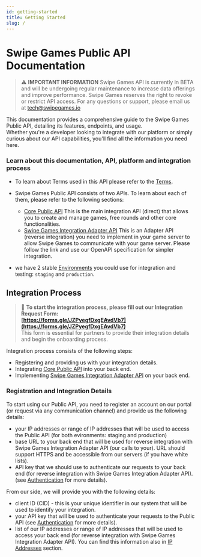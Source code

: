 ```yaml
---
id: getting-started
title: Getting Started
slug: /
---
```


# Swipe Games Public API Documentation

> ⚠️ **IMPORTANT INFORMATION**
> Swipe Games API is currently in BETA and will be undergoing regular maintenance to increase data offerings and improve performance.
> Swipe Games reserves the right to revoke or restrict API access.
> For any questions or support, please email us at tech@swipegames.io

This documentation provides a comprehensive guide to the Swipe Games Public API, detailing its features, endpoints, and usage.  
Whether you're a developer looking to integrate with our platform or simply curious about our API capabilities, you'll find all the information you need here.

### Learn about this documentation, API, platform and integration process

-   To learn about Terms used in this API please refer to the [Terms](/terms).
-   Swipe Games Public API consists of two APIs. To learn about each of them, please refer to the following sections:

    -   [Core Public API](/core)
        This is the main integration API (direct) that allows you to create and manage games, free rounds and other core functionalities.
    -   [Swipe Games Integration Adapter API](/swipegames-integration)
        This is an Adapter API (reverse integration) you need to implement in your game server to allow Swipe Games to communicate with your game server. Please follow the link and use our OpenAPI specification for simpler integration.
        
-   we have 2 stable [Environments](/core#environments) you could use for integration and testing: `staging` and `production`.

## Integration Process

> 📝 **To start the integration process, please fill out our Integration Request Form:**  
> **[https://forms.gle/JZPyegfDxgEAvdVb7](https://forms.gle/JZPyegfDxgEAvdVb7)**  
> This form is essential for partners to provide their integration details and begin the onboarding process.

Integration process consists of the following steps:

-   Registering and providing us with your integration details.
-   Integrating [Core Public API](/core) into your back end.
-   Implementing [Swipe Games Integration Adapter API](/swipegames-integration) on your back end.

### Registration and Integration Details

To start using our Public API, you need to register an account on our portal (or request via any communication channel)
and provide us the following details:

-   your IP addresses or range of IP addresses that will be used to access the Public API (for both evironments: staging and production)
-   base URL to your back end that will be used for reverse integration with Swipe Games Integration Adapter API (our calls to your). URL should support HTTPS and be accessible from our servers (if you have white lists).
-   API key that we should use to authenticate our requests to your back end (for reverse integration with Swipe Games Integration Adapter API).
    (see [Authentication](/authn) for more details).

From our side, we will provide you with the following details:

-   client ID (CID) - this is your unique identifier in our system that will be used to identify your integration.
-   your API key that will be used to authenticate your requests to the Public API (see [Authentication](/authn) for more details).
-   list of our IP addresses or range of IP addresses that will be used to access your back end (for reverse integration with Swipe Games Integration Adapter API). You can find this information also in [IP Addresses](/swipegames-integration#please-whitelist-our-ip-addresses-to-allow-requests-from-our-servers-to-your-api) section.

